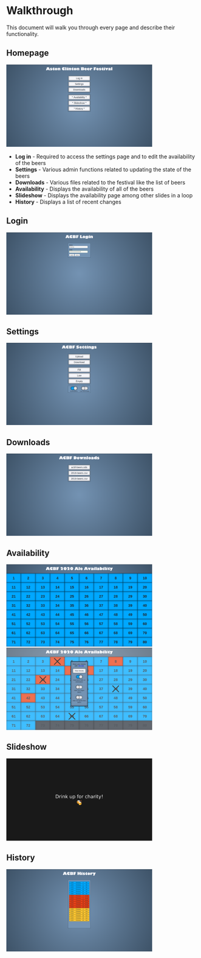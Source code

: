 # Walkthrough

This document will walk you through every page and describe their functionality.

## Homepage

<img src="/docs/images/homepage.png" width="384">

- **Log in** - Required to access the settings page and to edit the availability of the beers
- **Settings** - Various admin functions related to updating the state of the beers
- **Downloads** - Various files related to the festival like the list of beers
- **Availability** - Displays the availability of all of the beers
- **Slideshow** - Displays the availability page among other slides in a loop
- **History** - Displays a list of recent changes

## Login

<img src="/docs/images/login.png" width="384">

## Settings

<img src="/docs/images/settings.png" width="384">

## Downloads

<img src="/docs/images/downloads.png" width="384">

## Availability

<img src="/docs/images/availability.png" width="384"> <img src="/docs/images/availability-menu.png" width="384">

## Slideshow

<img src="/docs/images/slideshow.png" width="384">

## History

<img src="/docs/images/history.png" width="384">
